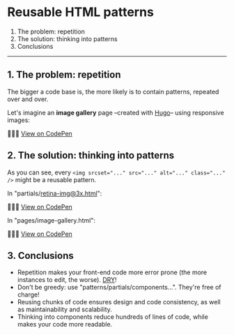 # Reusable HTML patterns

1. The problem: repetition
2. The solution: thinking into patterns
3. Conclusions

---

## 1. The problem: repetition

The bigger a code base is, the more likely is to contain patterns, repeated over and over.

Let's imagine an **image gallery** page –created with [Hugo](https://gohugo.io/templates/introduction/)– using responsive images:

👨🏻‍💻 [View on CodePen](https://codepen.io/nadalsol/pen/YzpYRYe)

## 2. The solution: thinking into patterns

As you can see, every `<img srcset="..." src="..." alt="..." class="..." />` might be a reusable pattern.

In "partials/retina-img@3x.html":

👨🏻‍💻 [View on CodePen](https://codepen.io/nadalsol/pen/PobExQy)

In "pages/image-gallery.html":

👨🏻‍💻 [View on CodePen](https://codepen.io/nadalsol/pen/dyOJQeJ)

## 3. Conclusions

- Repetition makes your front-end code more error prone (the more instances to edit, the worse). [DRY](https://cssguidelin.es/#dry)!
- Don't be greedy: use "patterns/partials/components…". They're free of charge!
- Reusing chunks of code ensures design and code consistency, as well as maintainability and scalability.
- Thinking into components reduce hundreds of lines of code, while makes your code more readable.
